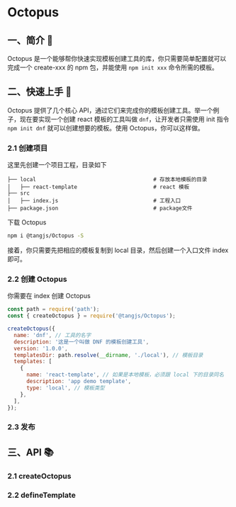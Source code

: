 # Octopus

## 一、简介 🐙

Octopus 是一个能够帮你快速实现模板创建工具的库，你只需要简单配置就可以完成一个 create-xxx 的 npm 包，并能使用 `npm init xxx` 命令所需的模板。

## 二、快速上手 🚀

Octopus 提供了几个核心 API，通过它们来完成你的模板创建工具。举一个例子，现在要实现一个创建 react 模板的工具叫做 `dnf`，让开发者只需使用 init 指令 `npm init dnf` 就可以创建想要的模板。使用 Octopus，你可以这样做。

### 2.1 创建项目

这里先创建一个项目工程，目录如下

```
├── local                                     # 存放本地模板的目录
│   ├── react-template                        # react 模板
├── src
│   ├── index.js                              # 工程入口
├── package.json                              # package文件
```

下载 Octopus

```bash
npm i @tangjs/Octopus -S
```

接着，你只需要先把相应的模板复制到 local 目录，然后创建一个入口文件 index 即可。

### 2.2 创建 Octopus

你需要在 index 创建 Octopus

```js
const path = require('path');
const { createOctopus } = require('@tangjs/Octopus');

createOctopus({
  name: 'dnf', // 工具的名字
  description: '这是一个叫做 DNF 的模板创建工具',
  version: '1.0.0',
  templatesDir: path.resolve(__dirname, './local'), // 模板目录
  templates: [
    {
      name: 'react-template', // 如果是本地模板，必须跟 local 下的目录同名
      description: 'app demo template',
      type: 'local', // 模板类型
    },
  ],
});
```

### 2.3 发布

## 三、API 📚

### 2.1 createOctopus

### 2.2 defineTemplate

